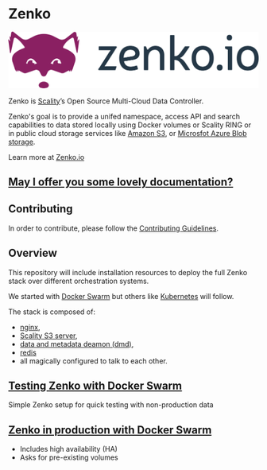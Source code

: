# Zenko

![Zenko logo](res/zenko.io-logo-color-cmyk.png)

Zenko is  [Scality](http://www.scality.com/)’s Open Source Multi-Cloud Data Controller.

Zenko's goal is to provide a unifed namespace, access API and search capabilities to data stored locally using Docker volumes or Scality RING or in public cloud storage services like [Amazon S3](https://aws.amazon.com/s3), or [Microsfot Azure Blob storage](https://azure.microsoft.com/en-us/services/storage/blobs/).

Learn more at  [Zenko.io](http://www.zenko.io/)

## [May I offer you some lovely documentation?](http://zenko.readthedocs.io)

## Contributing

In order to contribute, please follow the
[Contributing Guidelines](
https://github.com/scality/Guidelines/blob/master/CONTRIBUTING.md).

## Overview

This repository will include installation resources to deploy the full Zenko
stack over different orchestration systems.

We started with [Docker Swarm](https://docs.docker.com/engine/swarm/) but others
like [Kubernetes](https://kubernetes.io/) will follow.

The stack is composed of:
- [nginx](https://nginx.org/en/),
- [Scality S3 server](https://github.com/scality/S3),
- [data and metadata deamon (dmd)](http://s3-server.readthedocs.io/en/latest/ARCHITECTURE/#data-metadata-daemon-architecture-and-operational-guide),
- [redis](https://redis.io/)
- all magically configured to talk to each other.

## [Testing Zenko with Docker Swarm](./swarm-testing)

Simple Zenko setup for quick testing with non-production data

## [Zenko in production with Docker Swarm](./swarm-production)

- Includes high availability (HA)
- Asks for pre-existing volumes

